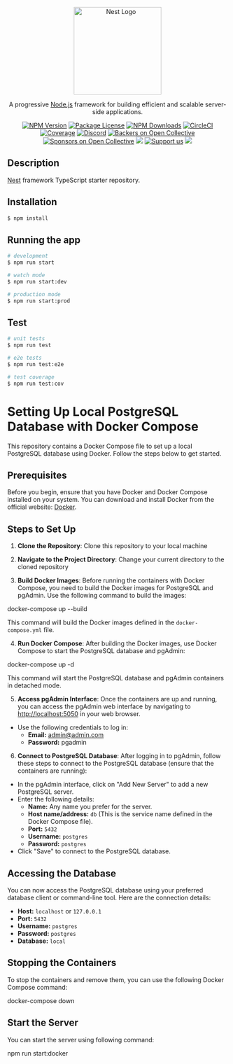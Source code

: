 <p align="center">
  <a href="http://nestjs.com/" target="blank"><img src="https://nestjs.com/img/logo-small.svg" width="200" alt="Nest Logo" /></a>
</p>

[circleci-image]: https://img.shields.io/circleci/build/github/nestjs/nest/master?token=abc123def456
[circleci-url]: https://circleci.com/gh/nestjs/nest

  <p align="center">A progressive <a href="http://nodejs.org" target="_blank">Node.js</a> framework for building efficient and scalable server-side applications.</p>
    <p align="center">
<a href="https://www.npmjs.com/~nestjscore" target="_blank"><img src="https://img.shields.io/npm/v/@nestjs/core.svg" alt="NPM Version" /></a>
<a href="https://www.npmjs.com/~nestjscore" target="_blank"><img src="https://img.shields.io/npm/l/@nestjs/core.svg" alt="Package License" /></a>
<a href="https://www.npmjs.com/~nestjscore" target="_blank"><img src="https://img.shields.io/npm/dm/@nestjs/common.svg" alt="NPM Downloads" /></a>
<a href="https://circleci.com/gh/nestjs/nest" target="_blank"><img src="https://img.shields.io/circleci/build/github/nestjs/nest/master" alt="CircleCI" /></a>
<a href="https://coveralls.io/github/nestjs/nest?branch=master" target="_blank"><img src="https://coveralls.io/repos/github/nestjs/nest/badge.svg?branch=master#9" alt="Coverage" /></a>
<a href="https://discord.gg/G7Qnnhy" target="_blank"><img src="https://img.shields.io/badge/discord-online-brightgreen.svg" alt="Discord"/></a>
<a href="https://opencollective.com/nest#backer" target="_blank"><img src="https://opencollective.com/nest/backers/badge.svg" alt="Backers on Open Collective" /></a>
<a href="https://opencollective.com/nest#sponsor" target="_blank"><img src="https://opencollective.com/nest/sponsors/badge.svg" alt="Sponsors on Open Collective" /></a>
  <a href="https://paypal.me/kamilmysliwiec" target="_blank"><img src="https://img.shields.io/badge/Donate-PayPal-ff3f59.svg"/></a>
    <a href="https://opencollective.com/nest#sponsor"  target="_blank"><img src="https://img.shields.io/badge/Support%20us-Open%20Collective-41B883.svg" alt="Support us"></a>
  <a href="https://twitter.com/nestframework" target="_blank"><img src="https://img.shields.io/twitter/follow/nestframework.svg?style=social&label=Follow"></a>
</p>
  <!--[![Backers on Open Collective](https://opencollective.com/nest/backers/badge.svg)](https://opencollective.com/nest#backer)
  [![Sponsors on Open Collective](https://opencollective.com/nest/sponsors/badge.svg)](https://opencollective.com/nest#sponsor)-->

## Description

[Nest](https://github.com/nestjs/nest) framework TypeScript starter repository.

## Installation

```bash
$ npm install
```

## Running the app

```bash
# development
$ npm run start

# watch mode
$ npm run start:dev

# production mode
$ npm run start:prod
```

## Test

```bash
# unit tests
$ npm run test

# e2e tests
$ npm run test:e2e

# test coverage
$ npm run test:cov
```

# Setting Up Local PostgreSQL Database with Docker Compose

This repository contains a Docker Compose file to set up a local PostgreSQL database using Docker. Follow the steps below to get started.

## Prerequisites

Before you begin, ensure that you have Docker and Docker Compose installed on your system. You can download and install Docker from the official website: [Docker](https://www.docker.com/get-started).

## Steps to Set Up

1. **Clone the Repository**: Clone this repository to your local machine
2. **Navigate to the Project Directory**: Change your current directory to the cloned repository

3. **Build Docker Images**: Before running the containers with Docker Compose, you need to build the Docker images for PostgreSQL and pgAdmin. Use the following command to build the images:

docker-compose up --build

This command will build the Docker images defined in the `docker-compose.yml` file.

4. **Run Docker Compose**: After building the Docker images, use Docker Compose to start the PostgreSQL database and pgAdmin:

docker-compose up -d

This command will start the PostgreSQL database and pgAdmin containers in detached mode.

5. **Access pgAdmin Interface**: Once the containers are up and running, you can access the pgAdmin web interface by navigating to [http://localhost:5050](http://localhost:5050) in your web browser.

- Use the following credentials to log in:
  - **Email:** admin@admin.com
  - **Password:** pgadmin

6. **Connect to PostgreSQL Database**: After logging in to pgAdmin, follow these steps to connect to the PostgreSQL database (ensure that the containers are running):

- In the pgAdmin interface, click on "Add New Server" to add a new PostgreSQL server.
- Enter the following details:
  - **Name:** Any name you prefer for the server.
  - **Host name/address:** `db` (This is the service name defined in the Docker Compose file).
  - **Port:** `5432`
  - **Username:** `postgres`
  - **Password:** `postgres`
- Click "Save" to connect to the PostgreSQL database.

## Accessing the Database

You can now access the PostgreSQL database using your preferred database client or command-line tool. Here are the connection details:

- **Host:** `localhost` or `127.0.0.1`
- **Port:** `5432`
- **Username:** `postgres`
- **Password:** `postgres`
- **Database:** `local`

## Stopping the Containers

To stop the containers and remove them, you can use the following Docker Compose command:

docker-compose down

## Start the Server

You can start the server using following command:

npm run start:docker

